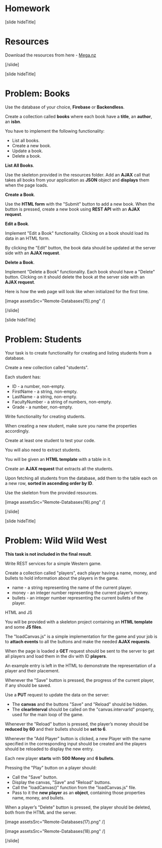# Homework

[slide hideTitle]

# Resources

Download the resources from here - [Mega.nz](https://mega.nz/file/fZgHjC7Z#ai8TEYx_-CtqeRZTyMzFHYEguVHBUEA7heA_3bjXSJ4)

[/slide]

[slide hideTitle]

# Problem: Books

Use thе database of your choice, **Firebase** or **Backendless**.

Create a collection called **books** where each book have a **title**, an **author**, an **isbn**.

You have to implement the following functionality:
- List all books.
- Create a new book.
- Update a book.
- Delete a book.

**List All Books**.

Use the skeleton provided in the resources folder. Add an **AJAX** call that takes all books from your application as **JSON** object and **displays** them when the page loads.

**Create a Book**.

Use the **HTML form** with the "Submit" button to add a new book. When the button is pressed, create a new book using **REST API** with an **AJAX request**.

**Edit a Book**.

Implement "Edit a Book" functionality. Clicking on a book should load its data in an HTML form.

By clicking the "Edit" button, the book data should be updated at the server side with an **AJAX request**.

**Delete a Book**.

Implement "Delete a Book" functionality. Each book should have a "Delete" button. Clicking on it should delete the book at the server side with an **AJAX request**.

Here is how the web page will look like when initialized for the first time.

[image assetsSrc="Remote-Databases(15).png" /]

[/slide]

[slide hideTitle]

# Problem: Students

Your task is to create functionality for creating and listing students from a database. 

Create a new collection called "students".

Each student has:
- ID - a number, non-empty.
- FirstName - a string, non-empty.
- LastName - a string, non-empty.
- FacultyNumber - a string of numbers, non-empty.
- Grade - a number, non-empty.

Write functionality for creating students. 

When creating a new student, make sure you name the properties accordingly. 

Create at least one student to test your code.

You will also need to extract students. 

You will be given an **HTML template** with a table in it. 

Create an **AJAX request** that extracts all the students. 

Upon fetching all students from the database, add them to the table each on a new row, **sorted in ascending order by ID**.

Use the skeleton from the provided resources.

[image assetsSrc="Remote-Databases(16).png" /]

[/slide]

[slide hideTitle]

# Problem: Wild Wild West

**This task is not included in the final result**.

Write REST services for a simple Western game. 

Create a collection called "players", each player having a name, money, and bullets to hold information about the players in the game.

- name - a string representing the name of the current player.
- money - an integer number representing the current player’s money.
- bullets - an integer number representing the current bullets of the player.

HTML and JS

You will be provided with a skeleton project containing an **HTML template** and some **JS files**. 

The "loadCanvas.js" is a simple implementation for the game and your job is to **attach events** to all the buttons and make the needed **AJAX requests**.

When the page is loaded a **GET** request should be sent to the server to get all players and load them in the div with ID **players**. 

An example entry is left in the HTML to demonstrate the representation of a player and their placement.

Whenever the "Save" button is pressed, the progress of the current player, if any should be saved.

Use a **PUT** request to update the data on the server:
- The **canvas** and the buttons "Save" and "Reload" should be hidden.
- The **clearInterval** should be called on the "canvas.intervarId" property, used for the main loop of the game.

Whenever the "Reload" button is pressed, the player’s money should be **reduced by 60** and their bullets should be **set to 6**.

Whenever the "Add Player" button is clicked, a new Player with the name specified in the corresponding input should be created and the players should be reloaded to display the new entry.

Each new player **starts** with **500 Money** and **6 bullets**.

Pressing the "Play" button on a player should:
- Call the "Save" button.
- Display the canvas, "Save" and "Reload" buttons.
- Call the "loadCanvas()" function from the "loadCanvas.js" file.
- Pass to it the **new player** as an **object**, containing those properties name, money, and bullets.

When a player’s "Delete" button is pressed, the player should be deleted, both from the HTML and the server.

[image assetsSrc="Remote-Databases(17).png" /]

[image assetsSrc="Remote-Databases(18).png" /]

[/slide]